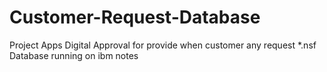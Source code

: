 # Customer-Request-Database
Project Apps Digital Approval for provide when customer any request *.nsf Database running on ibm notes
